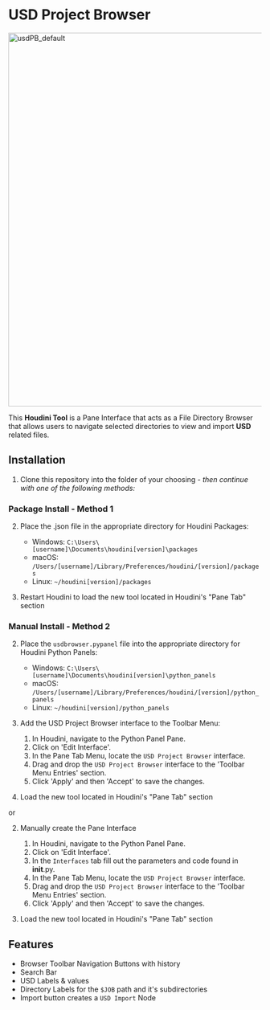 # USD Project Browser
<img width="744" alt="usdPB_default" src="https://user-images.githubusercontent.com/85879687/236754664-5a7025f6-4abe-4907-9126-84013e4a7e82.png">

This **Houdini Tool** is a Pane Interface that acts as a File Directory Browser that allows users to navigate selected directories to view and import **USD** related files.

## Installation

1. Clone this repository into the folder of your choosing - *then continue with one of the following methods:*

### Package Install - Method 1

2. Place the .json file in the appropriate directory for Houdini Packages:
    - Windows: `C:\Users\[username]\Documents\houdini[version]\packages`
    - macOS: `/Users/[username]/Library/Preferences/houdini/[version]/packages`
    - Linux: `~/houdini[version]/packages`
    
3. Restart Houdini to load the new tool located in Houdini's "Pane Tab" section

### Manual Install - Method 2

2. Place the `usdbrowser.pypanel` file into the appropriate directory for Houdini Python Panels:
    - Windows: `C:\Users\[username]\Documents\houdini[version]\python_panels`
    - macOS: `/Users/[username]/Library/Preferences/houdini/[version]/python_panels`
    - Linux: `~/houdini[version]/python_panels`
    
3. Add the USD Project Browser interface to the Toolbar Menu:
    1. In Houdini, navigate to the Python Panel Pane.
    2. Click on 'Edit Interface'.
    3. In the Pane Tab Menu, locate the `USD Project Browser` interface.
    4. Drag and drop the `USD Project Browser` interface to the 'Toolbar Menu Entries' section.
    5. Click 'Apply' and then 'Accept' to save the changes.
    
4. Load the new tool located in Houdini's "Pane Tab" section
    
or

2. Manually create the Pane Interface
    1. In Houdini, navigate to the Python Panel Pane.
    2. Click on 'Edit Interface'.
    3. In the `Interfaces` tab fill out the parameters and code found in __init__.py.
    4. In the Pane Tab Menu, locate the `USD Project Browser` interface.
    5. Drag and drop the `USD Project Browser` interface to the 'Toolbar Menu Entries' section.
    6. Click 'Apply' and then 'Accept' to save the changes.

3. Load the new tool located in Houdini's "Pane Tab" section

## Features

- Browser Toolbar Navigation Buttons with history
- Search Bar
- USD Labels & values
- Directory Labels for the `$JOB` path and it's subdirectories
- Import button creates a `USD Import` Node
